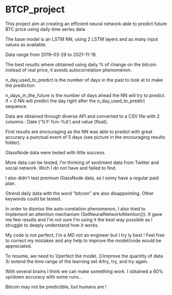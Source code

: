 # BTCP_project
This project aim at creating an efficient neural network able to predict future BTC price using daily time series data

The base model is an LSTM NN, using 2 LSTM layers and as many input values as available.

Data range from 2019-03-29 to 2021-11-18.

The best results where obtained using daily % of change on the bitcoin instead of real price, it avoids autocorrelation phenomenon.

n_day_used_to_predict is the number of days in the past to look at to make the prediction

n_days_in_the_future is the number of days ahead the NN will try to predict. if = 0 NN will predict the day right after the n_day_used_to_predict sequence. 

Data are obtained through diverse API and converted to a CSV file with 2 columns : Date ('%Y-%m-%d') and value (float).

First results are encouraging as the NN was able to predict with great accuracy a punctual event of 5 days (see picture in the encouraging results folder).

GlassNode data were tested with little success.

More data can be tested, I'm thinking of sentiment data from Twitter and social network. Wich I do not have and failed to find.

I also didn't test premium GlassNode data, as I onmy have a regular paid plan.

Gtrend daily data with the word "bitcoin" are also disappointing. Other keywords could be tested.

In order to dismiss the auto-corelation phenomenon, I also tried to implement an attention mechanism (SetNeuralNetworkAttention()). It gave me few results and I'm not sure I'm using it the best way possible as I struggle to deeply understand how it works. 

My code is not perfect, I'm a MD not an engineer but I try ly best ! Feel free to correct my mistakes and any help to improve the model/code would be appreciated. 

To resume, we need to 1/perfect the model, 2/improve the quantity of data 3/ extend the time range of the learning set 4/try, try, and try again.

With several brains I think we can make something work. I obtained a 60% up/down accuracy with some runs...

Bitcoin may not be predictible, but humans are !
